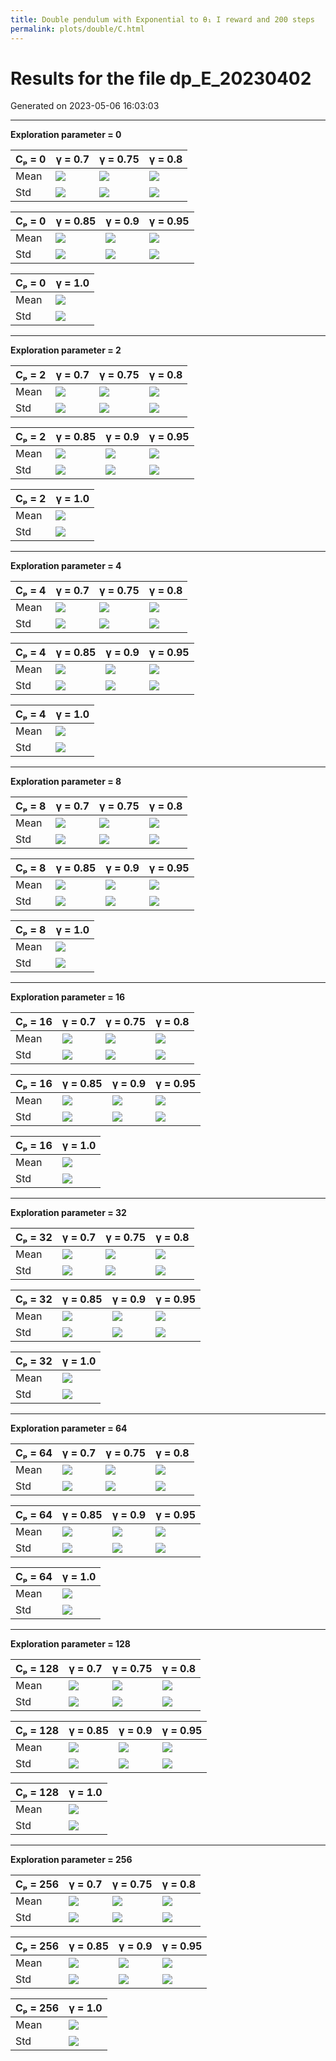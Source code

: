 ```yaml
---
title: Double pendulum with Exponential to θ₁ I reward and 200 steps
permalink: plots/double/C.html
---
```

# Results for the file dp_E_20230402 

Generated on 2023-05-06 16:03:03

---

**Exploration parameter = 0**

| Cₚ = 0 | γ = 0.7 | γ = 0.75 | γ = 0.8 | 
| --- | --- | --- | --- | 
| Mean | ![](fig/dp_E/mean_g_0.7_cp_0.png) | ![](fig/dp_E/mean_g_0.75_cp_0.png) | ![](fig/dp_E/mean_g_0.8_cp_0.png) | 
| Std | ![](fig/dp_E/std_g_0.7_cp_0.png) | ![](fig/dp_E/std_g_0.75_cp_0.png) | ![](fig/dp_E/std_g_0.8_cp_0.png) | 

| Cₚ = 0 | γ = 0.85 | γ = 0.9 | γ = 0.95 | 
| --- | --- | --- | --- | 
| Mean | ![](fig/dp_E/mean_g_0.85_cp_0.png) | ![](fig/dp_E/mean_g_0.9_cp_0.png) | ![](fig/dp_E/mean_g_0.95_cp_0.png) | 
| Std | ![](fig/dp_E/std_g_0.85_cp_0.png) | ![](fig/dp_E/std_g_0.9_cp_0.png) | ![](fig/dp_E/std_g_0.95_cp_0.png) | 

| Cₚ = 0 | γ = 1.0 | 
| --- | --- | 
| Mean | ![](fig/dp_E/mean_g_1.0_cp_0.png) | 
| Std | ![](fig/dp_E/std_g_1.0_cp_0.png) | 

---

**Exploration parameter = 2**

| Cₚ = 2 | γ = 0.7 | γ = 0.75 | γ = 0.8 | 
| --- | --- | --- | --- | 
| Mean | ![](fig/dp_E/mean_g_0.7_cp_2.png) | ![](fig/dp_E/mean_g_0.75_cp_2.png) | ![](fig/dp_E/mean_g_0.8_cp_2.png) | 
| Std | ![](fig/dp_E/std_g_0.7_cp_2.png) | ![](fig/dp_E/std_g_0.75_cp_2.png) | ![](fig/dp_E/std_g_0.8_cp_2.png) | 

| Cₚ = 2 | γ = 0.85 | γ = 0.9 | γ = 0.95 | 
| --- | --- | --- | --- | 
| Mean | ![](fig/dp_E/mean_g_0.85_cp_2.png) | ![](fig/dp_E/mean_g_0.9_cp_2.png) | ![](fig/dp_E/mean_g_0.95_cp_2.png) | 
| Std | ![](fig/dp_E/std_g_0.85_cp_2.png) | ![](fig/dp_E/std_g_0.9_cp_2.png) | ![](fig/dp_E/std_g_0.95_cp_2.png) | 

| Cₚ = 2 | γ = 1.0 | 
| --- | --- | 
| Mean | ![](fig/dp_E/mean_g_1.0_cp_2.png) | 
| Std | ![](fig/dp_E/std_g_1.0_cp_2.png) | 

---

**Exploration parameter = 4**

| Cₚ = 4 | γ = 0.7 | γ = 0.75 | γ = 0.8 | 
| --- | --- | --- | --- | 
| Mean | ![](fig/dp_E/mean_g_0.7_cp_4.png) | ![](fig/dp_E/mean_g_0.75_cp_4.png) | ![](fig/dp_E/mean_g_0.8_cp_4.png) | 
| Std | ![](fig/dp_E/std_g_0.7_cp_4.png) | ![](fig/dp_E/std_g_0.75_cp_4.png) | ![](fig/dp_E/std_g_0.8_cp_4.png) | 

| Cₚ = 4 | γ = 0.85 | γ = 0.9 | γ = 0.95 | 
| --- | --- | --- | --- | 
| Mean | ![](fig/dp_E/mean_g_0.85_cp_4.png) | ![](fig/dp_E/mean_g_0.9_cp_4.png) | ![](fig/dp_E/mean_g_0.95_cp_4.png) | 
| Std | ![](fig/dp_E/std_g_0.85_cp_4.png) | ![](fig/dp_E/std_g_0.9_cp_4.png) | ![](fig/dp_E/std_g_0.95_cp_4.png) | 

| Cₚ = 4 | γ = 1.0 | 
| --- | --- | 
| Mean | ![](fig/dp_E/mean_g_1.0_cp_4.png) | 
| Std | ![](fig/dp_E/std_g_1.0_cp_4.png) | 

---

**Exploration parameter = 8**

| Cₚ = 8 | γ = 0.7 | γ = 0.75 | γ = 0.8 | 
| --- | --- | --- | --- | 
| Mean | ![](fig/dp_E/mean_g_0.7_cp_8.png) | ![](fig/dp_E/mean_g_0.75_cp_8.png) | ![](fig/dp_E/mean_g_0.8_cp_8.png) | 
| Std | ![](fig/dp_E/std_g_0.7_cp_8.png) | ![](fig/dp_E/std_g_0.75_cp_8.png) | ![](fig/dp_E/std_g_0.8_cp_8.png) | 

| Cₚ = 8 | γ = 0.85 | γ = 0.9 | γ = 0.95 | 
| --- | --- | --- | --- | 
| Mean | ![](fig/dp_E/mean_g_0.85_cp_8.png) | ![](fig/dp_E/mean_g_0.9_cp_8.png) | ![](fig/dp_E/mean_g_0.95_cp_8.png) | 
| Std | ![](fig/dp_E/std_g_0.85_cp_8.png) | ![](fig/dp_E/std_g_0.9_cp_8.png) | ![](fig/dp_E/std_g_0.95_cp_8.png) | 

| Cₚ = 8 | γ = 1.0 | 
| --- | --- | 
| Mean | ![](fig/dp_E/mean_g_1.0_cp_8.png) | 
| Std | ![](fig/dp_E/std_g_1.0_cp_8.png) | 

---

**Exploration parameter = 16**

| Cₚ = 16 | γ = 0.7 | γ = 0.75 | γ = 0.8 | 
| --- | --- | --- | --- | 
| Mean | ![](fig/dp_E/mean_g_0.7_cp_16.png) | ![](fig/dp_E/mean_g_0.75_cp_16.png) | ![](fig/dp_E/mean_g_0.8_cp_16.png) | 
| Std | ![](fig/dp_E/std_g_0.7_cp_16.png) | ![](fig/dp_E/std_g_0.75_cp_16.png) | ![](fig/dp_E/std_g_0.8_cp_16.png) | 

| Cₚ = 16 | γ = 0.85 | γ = 0.9 | γ = 0.95 | 
| --- | --- | --- | --- | 
| Mean | ![](fig/dp_E/mean_g_0.85_cp_16.png) | ![](fig/dp_E/mean_g_0.9_cp_16.png) | ![](fig/dp_E/mean_g_0.95_cp_16.png) | 
| Std | ![](fig/dp_E/std_g_0.85_cp_16.png) | ![](fig/dp_E/std_g_0.9_cp_16.png) | ![](fig/dp_E/std_g_0.95_cp_16.png) | 

| Cₚ = 16 | γ = 1.0 | 
| --- | --- | 
| Mean | ![](fig/dp_E/mean_g_1.0_cp_16.png) | 
| Std | ![](fig/dp_E/std_g_1.0_cp_16.png) | 

---

**Exploration parameter = 32**

| Cₚ = 32 | γ = 0.7 | γ = 0.75 | γ = 0.8 | 
| --- | --- | --- | --- | 
| Mean | ![](fig/dp_E/mean_g_0.7_cp_32.png) | ![](fig/dp_E/mean_g_0.75_cp_32.png) | ![](fig/dp_E/mean_g_0.8_cp_32.png) | 
| Std | ![](fig/dp_E/std_g_0.7_cp_32.png) | ![](fig/dp_E/std_g_0.75_cp_32.png) | ![](fig/dp_E/std_g_0.8_cp_32.png) | 

| Cₚ = 32 | γ = 0.85 | γ = 0.9 | γ = 0.95 | 
| --- | --- | --- | --- | 
| Mean | ![](fig/dp_E/mean_g_0.85_cp_32.png) | ![](fig/dp_E/mean_g_0.9_cp_32.png) | ![](fig/dp_E/mean_g_0.95_cp_32.png) | 
| Std | ![](fig/dp_E/std_g_0.85_cp_32.png) | ![](fig/dp_E/std_g_0.9_cp_32.png) | ![](fig/dp_E/std_g_0.95_cp_32.png) | 

| Cₚ = 32 | γ = 1.0 | 
| --- | --- | 
| Mean | ![](fig/dp_E/mean_g_1.0_cp_32.png) | 
| Std | ![](fig/dp_E/std_g_1.0_cp_32.png) | 

---

**Exploration parameter = 64**

| Cₚ = 64 | γ = 0.7 | γ = 0.75 | γ = 0.8 | 
| --- | --- | --- | --- | 
| Mean | ![](fig/dp_E/mean_g_0.7_cp_64.png) | ![](fig/dp_E/mean_g_0.75_cp_64.png) | ![](fig/dp_E/mean_g_0.8_cp_64.png) | 
| Std | ![](fig/dp_E/std_g_0.7_cp_64.png) | ![](fig/dp_E/std_g_0.75_cp_64.png) | ![](fig/dp_E/std_g_0.8_cp_64.png) | 

| Cₚ = 64 | γ = 0.85 | γ = 0.9 | γ = 0.95 | 
| --- | --- | --- | --- | 
| Mean | ![](fig/dp_E/mean_g_0.85_cp_64.png) | ![](fig/dp_E/mean_g_0.9_cp_64.png) | ![](fig/dp_E/mean_g_0.95_cp_64.png) | 
| Std | ![](fig/dp_E/std_g_0.85_cp_64.png) | ![](fig/dp_E/std_g_0.9_cp_64.png) | ![](fig/dp_E/std_g_0.95_cp_64.png) | 

| Cₚ = 64 | γ = 1.0 | 
| --- | --- | 
| Mean | ![](fig/dp_E/mean_g_1.0_cp_64.png) | 
| Std | ![](fig/dp_E/std_g_1.0_cp_64.png) | 

---

**Exploration parameter = 128**

| Cₚ = 128 | γ = 0.7 | γ = 0.75 | γ = 0.8 | 
| --- | --- | --- | --- | 
| Mean | ![](fig/dp_E/mean_g_0.7_cp_128.png) | ![](fig/dp_E/mean_g_0.75_cp_128.png) | ![](fig/dp_E/mean_g_0.8_cp_128.png) | 
| Std | ![](fig/dp_E/std_g_0.7_cp_128.png) | ![](fig/dp_E/std_g_0.75_cp_128.png) | ![](fig/dp_E/std_g_0.8_cp_128.png) | 

| Cₚ = 128 | γ = 0.85 | γ = 0.9 | γ = 0.95 | 
| --- | --- | --- | --- | 
| Mean | ![](fig/dp_E/mean_g_0.85_cp_128.png) | ![](fig/dp_E/mean_g_0.9_cp_128.png) | ![](fig/dp_E/mean_g_0.95_cp_128.png) | 
| Std | ![](fig/dp_E/std_g_0.85_cp_128.png) | ![](fig/dp_E/std_g_0.9_cp_128.png) | ![](fig/dp_E/std_g_0.95_cp_128.png) | 

| Cₚ = 128 | γ = 1.0 | 
| --- | --- | 
| Mean | ![](fig/dp_E/mean_g_1.0_cp_128.png) | 
| Std | ![](fig/dp_E/std_g_1.0_cp_128.png) | 

---

**Exploration parameter = 256**

| Cₚ = 256 | γ = 0.7 | γ = 0.75 | γ = 0.8 | 
| --- | --- | --- | --- | 
| Mean | ![](fig/dp_E/mean_g_0.7_cp_256.png) | ![](fig/dp_E/mean_g_0.75_cp_256.png) | ![](fig/dp_E/mean_g_0.8_cp_256.png) | 
| Std | ![](fig/dp_E/std_g_0.7_cp_256.png) | ![](fig/dp_E/std_g_0.75_cp_256.png) | ![](fig/dp_E/std_g_0.8_cp_256.png) | 

| Cₚ = 256 | γ = 0.85 | γ = 0.9 | γ = 0.95 | 
| --- | --- | --- | --- | 
| Mean | ![](fig/dp_E/mean_g_0.85_cp_256.png) | ![](fig/dp_E/mean_g_0.9_cp_256.png) | ![](fig/dp_E/mean_g_0.95_cp_256.png) | 
| Std | ![](fig/dp_E/std_g_0.85_cp_256.png) | ![](fig/dp_E/std_g_0.9_cp_256.png) | ![](fig/dp_E/std_g_0.95_cp_256.png) | 

| Cₚ = 256 | γ = 1.0 | 
| --- | --- | 
| Mean | ![](fig/dp_E/mean_g_1.0_cp_256.png) | 
| Std | ![](fig/dp_E/std_g_1.0_cp_256.png) | 


